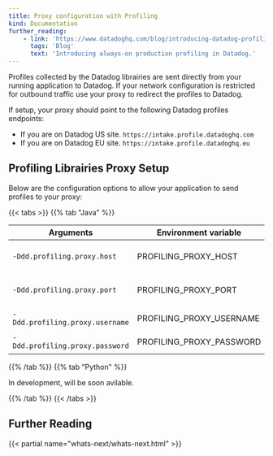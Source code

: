 ```yaml
---
title: Proxy configuration with Profiling
kind: Documentation
further_reading:
    - link: 'https://www.datadoghq.com/blog/introducing-datadog-profiling/'
      tags: 'Blog'
      text: 'Introducing always-on production profiling in Datadog.'
---
```


Profiles collected by the Datadog librairies are sent directly from your running application to Datadog. If your network configuration is restricted for outbound traffic use your proxy to redirect the profiles to Datadog.

If setup, your proxy should point to the following Datadog profiles endpoints:

- If you are on Datadog US site. `https://intake.profile.datadoghq.com`
- If you are on Datadog EU site. `https://intake.profile.datadoghq.eu`

## Profiling Librairies Proxy Setup

Below are the configuration options to allow your application to send profiles to your proxy:

{{< tabs >}}
{{% tab "Java" %}}

| Arguments                       | Environment variable     | Description                                     |
| ------------------------------- | ------------------------ | ----------------------------------------------- |
| `-Ddd.profiling.proxy.host`     | PROFILING_PROXY_HOST     | URL for your proxy (`my-proxy.example.com`)     |
| `-Ddd.profiling.proxy.port`     | PROFILING_PROXY_PORT     | Port used by your proxy. Default port is `8080` |
| `-Ddd.profiling.proxy.username` | PROFILING_PROXY_USERNAME | Username used by your proxy                     |
| `-Ddd.profiling.proxy.password` | PROFILING_PROXY_PASSWORD | Password used by your proxy                     |

{{% /tab %}}
{{% tab "Python" %}}

<div class="alert alert-info">In development, will be soon avilable.</div>

{{% /tab %}}
{{< /tabs >}}

## Further Reading

{{< partial name="whats-next/whats-next.html" >}}

